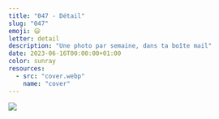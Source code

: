 ```yaml
---
title: "047 - Détail"
slug: "047"
emoji: 😃
letter: detail
description: "Une photo par semaine, dans ta boîte mail"
date: 2023-06-16T00:00:00+01:00
color: sunray
resources:
  - src: "cover.webp"
    name: "cover"
---
```

![](cover)
